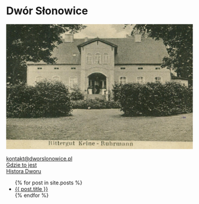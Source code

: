 # Dwór Słonowice

![Dwór dawno temu](Słonowice-pałac-Keine-Ruhrmann.jpg)

<kontakt@dworslonowice.pl>  
[Gdzie to jest](https://maps.app.goo.gl/pCdz4rifPREEBpEn9)  
[Histora Dworu](historia.md)  

<ul>
  {% for post in site.posts %}
    <li>
      <a href="{{ post.url }}">{{ post.title }}</a>
    </li>
  {% endfor %}
</ul>
